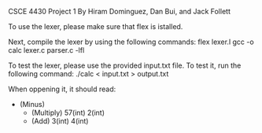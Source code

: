
CSCE 4430 Project 1
By Hiram Dominguez, Dan Bui, and Jack Follett


To use the lexer, please make sure that flex is istalled.

Next, compile the lexer by using the following commands:
	flex lexer.l
	gcc -o calc lexer.c parser.c -lfl

To test the lexer, please use the provided input.txt file.
To test it, run the following command:
	./calc < input.txt > output.txt

When oppening it, it should read:
- (Minus)
    * (Multiply)
        57(int)
        2(int)
    + (Add)
        3(int)
        4(int)

